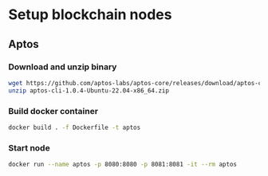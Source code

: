 # Setup blockchain nodes

## Aptos

### Download and unzip binary

```bash
wget https://github.com/aptos-labs/aptos-core/releases/download/aptos-cli-v1.0.4/aptos-cli-1.0.4-Ubuntu-22.04-x86_64.zip
unzip aptos-cli-1.0.4-Ubuntu-22.04-x86_64.zip
 ```

### Build docker container

```bash
docker build . -f Dockerfile -t aptos
```

### Start node

```bash
docker run --name aptos -p 8080:8080 -p 8081:8081 -it --rm aptos
```